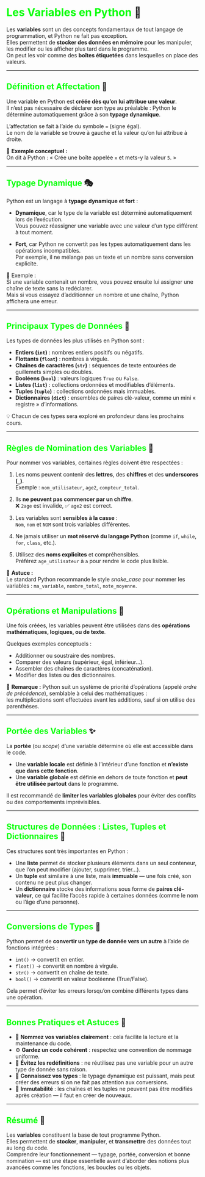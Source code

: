 # <span style="color:lime">Les Variables en Python</span> 🐍

Les **variables** sont un des concepts fondamentaux de tout langage de programmation, et Python ne fait pas exception.  
Elles permettent de **stocker des données en mémoire** pour les manipuler, les modifier ou les afficher plus tard dans le programme.  
On peut les voir comme des **boîtes étiquetées** dans lesquelles on place des valeurs.

---

## <span style="color:lime">Définition et Affectation</span> 📜

Une variable en Python est **créée dès qu’on lui attribue une valeur**.  
Il n’est pas nécessaire de déclarer son type au préalable : Python le détermine automatiquement grâce à son **typage dynamique**.

L’affectation se fait à l’aide du symbole `=` (signe égal).  
Le nom de la variable se trouve à gauche et la valeur qu’on lui attribue à droite.

🧠 **Exemple conceptuel :**  
On dit à Python : « Crée une boîte appelée `x` et mets-y la valeur `5`. »

---

## <span style="color:lime">Typage Dynamique</span> 🎭

Python est un langage à **typage dynamique et fort** :

- **Dynamique**, car le type de la variable est déterminé automatiquement lors de l’exécution.  
  Vous pouvez réassigner une variable avec une valeur d’un type différent à tout moment.

- **Fort**, car Python ne convertit pas les types automatiquement dans les opérations incompatibles.  
  Par exemple, il ne mélange pas un texte et un nombre sans conversion explicite.

🔹 Exemple :  
Si une variable contenait un nombre, vous pouvez ensuite lui assigner une chaîne de texte sans la redéclarer.  
Mais si vous essayez d’additionner un nombre et une chaîne, Python affichera une erreur.

---

## <span style="color:lime">Principaux Types de Données</span> 🧩

Les types de données les plus utilisés en Python sont :

- **Entiers (`int`)** : nombres entiers positifs ou négatifs.  
- **Flottants (`float`)** : nombres à virgule.  
- **Chaînes de caractères (`str`)** : séquences de texte entourées de guillemets simples ou doubles.  
- **Booléens (`bool`)** : valeurs logiques `True` ou `False`.  
- **Listes (`list`)** : collections ordonnées et modifiables d’éléments.  
- **Tuples (`tuple`)** : collections ordonnées mais immuables.  
- **Dictionnaires (`dict`)** : ensembles de paires clé-valeur, comme un mini « registre » d’informations.

💡 Chacun de ces types sera exploré en profondeur dans les prochains cours.

---

## <span style="color:lime">Règles de Nomination des Variables</span> 🧾

Pour nommer vos variables, certaines règles doivent être respectées :

1. Les noms peuvent contenir des **lettres**, des **chiffres** et des **underscores (`_`)**.  
   Exemple : `nom_utilisateur`, `age2`, `compteur_total`.

2. Ils **ne peuvent pas commencer par un chiffre**.  
   ❌ `2age` est invalide, ✅ `age2` est correct.

3. Les variables sont **sensibles à la casse** :  
   `Nom`, `nom` et `NOM` sont trois variables différentes.

4. Ne jamais utiliser un **mot réservé du langage Python** (comme `if`, `while`, `for`, `class`, etc.).

5. Utilisez des **noms explicites** et compréhensibles.  
   Préférez `age_utilisateur` à `a` pour rendre le code plus lisible.

📘 **Astuce :**  
Le standard Python recommande le style *snake_case* pour nommer les variables : `ma_variable`, `nombre_total`, `note_moyenne`.

---

## <span style="color:lime">Opérations et Manipulations</span> 🔧

Une fois créées, les variables peuvent être utilisées dans des **opérations mathématiques, logiques, ou de texte**.

Quelques exemples conceptuels :

- Additionner ou soustraire des nombres.
- Comparer des valeurs (supérieur, égal, inférieur…).
- Assembler des chaînes de caractères (concaténation).
- Modifier des listes ou des dictionnaires.

💬 **Remarque :** Python suit un système de priorité d’opérations (appelé *ordre de précédence*), semblable à celui des mathématiques :  
les multiplications sont effectuées avant les additions, sauf si on utilise des parenthèses.

---

## <span style="color:lime">Portée des Variables</span> ✨

La **portée** (ou *scope*) d’une variable détermine où elle est accessible dans le code.

- Une **variable locale** est définie à l’intérieur d’une fonction et **n’existe que dans cette fonction**.  
- Une **variable globale** est définie en dehors de toute fonction et **peut être utilisée partout** dans le programme.

Il est recommandé de **limiter les variables globales** pour éviter des conflits ou des comportements imprévisibles.

---

## <span style="color:lime">Structures de Données : Listes, Tuples et Dictionnaires</span> 📘

Ces structures sont très importantes en Python :

- Une **liste** permet de stocker plusieurs éléments dans un seul conteneur, que l’on peut modifier (ajouter, supprimer, trier…).
- Un **tuple** est similaire à une liste, mais **immuable** — une fois créé, son contenu ne peut plus changer.
- Un **dictionnaire** stocke des informations sous forme de **paires clé-valeur**, ce qui facilite l’accès rapide à certaines données (comme le nom ou l’âge d’une personne).

---

## <span style="color:lime">Conversions de Types</span> 🔄

Python permet de **convertir un type de donnée vers un autre** à l’aide de fonctions intégrées :

- `int()` → convertit en entier.  
- `float()` → convertit en nombre à virgule.  
- `str()` → convertit en chaîne de texte.  
- `bool()` → convertit en valeur booléenne (True/False).

Cela permet d’éviter les erreurs lorsqu’on combine différents types dans une opération.

---

## <span style="color:lime">Bonnes Pratiques et Astuces</span> 🌟

- 🧠 **Nommez vos variables clairement** : cela facilite la lecture et la maintenance du code.  
- ⚙️ **Gardez un code cohérent** : respectez une convention de nommage uniforme.  
- 🚫 **Évitez les redéfinitions** : ne réutilisez pas une variable pour un autre type de donnée sans raison.  
- 📏 **Connaissez vos types** : le typage dynamique est puissant, mais peut créer des erreurs si on ne fait pas attention aux conversions.  
- 🧩 **Immutabilité** : les chaînes et les tuples ne peuvent pas être modifiés après création — il faut en créer de nouveaux.

---

## <span style="color:lime">Résumé</span> 🧭

Les **variables** constituent la base de tout programme Python.  
Elles permettent de **stocker**, **manipuler**, et **transmettre** des données tout au long du code.  
Comprendre leur fonctionnement — typage, portée, conversion et bonne nomination — est une étape essentielle avant d’aborder des notions plus avancées comme les fonctions, les boucles ou les objets.
